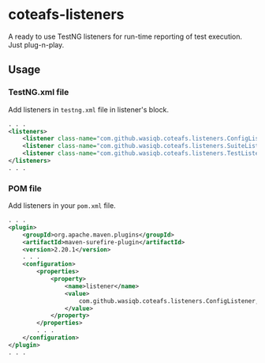 # coteafs-listeners

A ready to use TestNG listeners for run-time reporting of test execution. Just plug-n-play.

## Usage

### TestNG.xml file

Add listeners in `testng.xml` file in listener's block.

```xml
. . .
<listeners>
	<listener class-name="com.github.wasiqb.coteafs.listeners.ConfigListener" />
	<listener class-name="com.github.wasiqb.coteafs.listeners.SuiteListener" />
	<listener class-name="com.github.wasiqb.coteafs.listeners.TestListener" />
</listeners>
. . .
```

### POM file

Add listeners in your `pom.xml` file.

```xml
. . .
<plugin>
	<groupId>org.apache.maven.plugins</groupId>
	<artifactId>maven-surefire-plugin</artifactId>
	<version>2.20.1</version>
	. . .
	<configuration>
		<properties>
			<property>
				<name>listener</name>
				<value>
					com.github.wasiqb.coteafs.listeners.ConfigListener,com.github.wasiqb.coteafs.listeners.SuiteListener,com.github.wasiqb.coteafs.listeners.TestListener
				</value>
			</property>
		</properties>
		. . .
	</configuration>
</plugin>
. . .
```